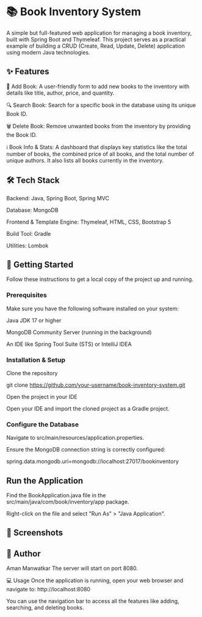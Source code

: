 # 📚 Book Inventory System
A simple but full-featured web application for managing a book inventory, built with Spring Boot and Thymeleaf. This project serves as a practical example of building a CRUD (Create, Read, Update, Delete) application using modern Java technologies.

## ✨ Features
📖 Add Book: A user-friendly form to add new books to the inventory with details like title, author, price, and quantity.

🔍 Search Book: Search for a specific book in the database using its unique Book ID.

🗑️ Delete Book: Remove unwanted books from the inventory by providing the Book ID.

ℹ️ Book Info & Stats: A dashboard that displays key statistics like the total number of books, the combined price of all books, and the total number of unique authors. It also lists all books currently in the inventory.

## 🛠️ Tech Stack
Backend: Java, Spring Boot, Spring MVC

Database: MongoDB

Frontend & Template Engine: Thymeleaf, HTML, CSS, Bootstrap 5

Build Tool: Gradle

Utilities: Lombok

## 🚀 Getting Started
Follow these instructions to get a local copy of the project up and running.

### Prerequisites
Make sure you have the following software installed on your system:

Java JDK 17 or higher

MongoDB Community Server (running in the background)

An IDE like Spring Tool Suite (STS) or IntelliJ IDEA

### Installation & Setup
Clone the repository

git clone https://github.com/your-username/book-inventory-system.git

Open the project in your IDE

Open your IDE and import the cloned project as a Gradle project.

### Configure the Database

Navigate to src/main/resources/application.properties.

Ensure the MongoDB connection string is correctly configured:

spring.data.mongodb.uri=mongodb://localhost:27017/bookinventory

## Run the Application

Find the BookApplication.java file in the src/main/java/com/book/inventory/app package.

Right-click on the file and select "Run As" > "Java Application".

## 📸 Screenshots


## 👤 Author
Aman Manwatkar
The server will start on port 8080.

💻 Usage
Once the application is running, open your web browser and navigate to: http://localhost:8080

You can use the navigation bar to access all the features like adding, searching, and deleting books.
